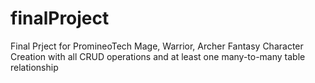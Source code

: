 # finalProject
Final Prject for PromineoTech
Mage, Warrior, Archer
Fantasy Character Creation with all CRUD operations and at least one many-to-many table relationship
